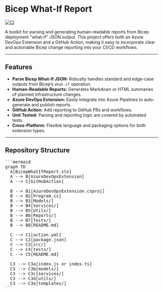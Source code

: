 # Bicep What-If Report

[![CI](https://github.com/weekendclimber/BicepWhatIfReport/actions/workflows/ci.yml/badge.svg)](https://github.com/weekendclimber/BicepWhatIfReport/actions)

A toolkit for parsing and generating human-readable reports from Bicep deployment "what-if" JSON output. This project offers both an Azure DevOps Extension and a GitHub Action, making it easy to incorporate clear and actionable Bicep change reporting into your CI/CD workflows.

---

## Features

- **Parse Bicep What-If JSON:** Robustly handles standard and edge-case outputs from Bicep’s `what-if` operation.
- **Human-Readable Reports:** Generates Markdown or HTML summaries of planned infrastructure changes.
- **Azure DevOps Extension:** Easily integrate into Azure Pipelines to auto-generate and publish reports.
- **GitHub Action:** Add reporting to GitHub PRs and workflows.
- **Unit Tested:** Parsing and reporting logic are covered by automated tests.
- **Cross-Platform:** Flexible language and packaging options for both extension types.

---

## Repository Structure

<pre>
```mermaid
graph TD
  A[BicepWhatIfReport.sln]
  A --> B[AzureDevOpsExtension]
  A --> C[GitHubAction]

  B --> B1[AzureDevOpsExtension.csproj]
  B --> B2[Program.cs]
  B --> B3[Models/]
  B --> B4[Services/]
  B --> B5[Utils/]
  B --> B6[Reports/]
  B --> B7[Tests/]
  B --> B8[README.md]

  C --> C1[action.yml]
  C --> C2[package.json]
  C --> C3[src/]
  C --> C4[tests/]
  C --> C5[README.md]

  C3 --> C3a[index.js or index.ts]
  C3 --> C3b[models/]
  C3 --> C3c[services/]
  C3 --> C3d[utils/]
  C3 --> C3e[templates/]
```
</pre>